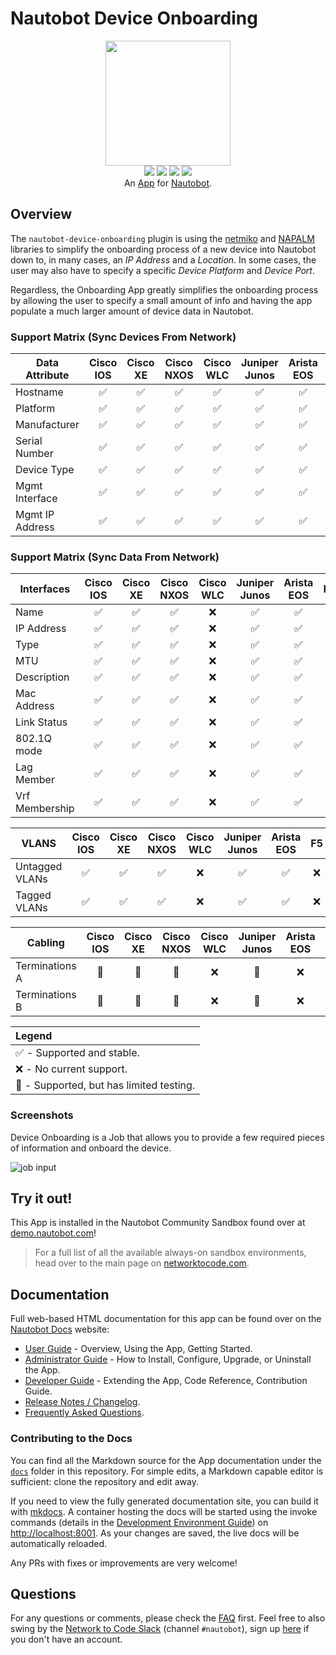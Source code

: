 # Nautobot Device Onboarding

<p align="center">
  <img src="https://raw.githubusercontent.com/nautobot/nautobot-app-device-onboarding/develop/docs/images/icon-DeviceOnboarding.png" class="logo" height="200px">
  <br>
  <a href="https://github.com/nautobot/nautobot-app-device-onboarding/actions"><img src="https://github.com/nautobot/nautobot-app-device-onboarding/actions/workflows/ci.yml/badge.svg?branch=develop"></a>
  <a href="https://docs.nautobot.com/projects/device-onboarding/en/latest/"><img src="https://readthedocs.org/projects/nautobot-plugin-device-onboarding/badge/"></a>
  <a href="https://pypi.org/project/nautobot-device-onboarding/"><img src="https://img.shields.io/pypi/v/nautobot-device-onboarding"></a>
  <a href="https://pypi.org/project/nautobot-device-onboarding/"><img src="https://img.shields.io/pypi/dm/nautobot-device-onboarding"></a>
  <br>
  An <a href="https://networktocode.com/nautobot-apps/">App</a> for <a href="https://nautobot.com/">Nautobot</a>.
</p>

## Overview

The `nautobot-device-onboarding` plugin is using the [netmiko](https://github.com/ktbyers/netmiko) and [NAPALM](https://napalm.readthedocs.io/en/latest/) libraries to simplify the onboarding process of a new device into Nautobot down to, in many cases, an *IP Address* and a *Location*. In some cases, the user may also have to specify a specific *Device Platform* and *Device Port*.

Regardless, the Onboarding App greatly simplifies the onboarding process by allowing the user to specify a small amount of info and having the app populate a much larger amount of device data in Nautobot.

### Support Matrix (Sync Devices From Network)

|     Data Attribute      | Cisco IOS          | Cisco XE           | Cisco NXOS         | Cisco WLC          | Juniper Junos      | Arista EOS         | F5  | HP Comware |
| ----------------------- | :----------------: |  :--------------:  |  :--------------:  |  :--------------:  |  :--------------:  |  :--------------:  | :-: | :-: |
| Hostname                | ✅ | ✅ | ✅ | ✅ | ✅ | ✅ | ❌ | 🧪 |
| Platform                | ✅ | ✅ | ✅ | ✅ | ✅ | ✅ | ❌ | 🧪 |
| Manufacturer            | ✅ | ✅ | ✅ | ✅ | ✅ | ✅ | ❌ | 🧪 |
| Serial Number           | ✅ | ✅ | ✅ | ✅ | ✅ | ✅ | ❌ | 🧪 |
| Device Type             | ✅ | ✅ | ✅ | ✅ | ✅ | ✅ | ❌ | 🧪 |
| Mgmt Interface          | ✅ | ✅ | ✅ | ✅ | ✅ | ✅ | ❌ | 🧪 |
| Mgmt IP Address         | ✅ | ✅ | ✅ | ✅ | ✅ | ✅ | ❌ | 🧪 |

### Support Matrix (Sync Data From Network)

|     Interfaces          | Cisco IOS          | Cisco XE           | Cisco NXOS         | Cisco WLC          | Juniper Junos      | Arista EOS         | F5  |
| ----------------------- | :----------------: |  :--------------:  |  :--------------:  |  :--------------:  |  :--------------:  |  :--------------:  | :-: |
| Name           | ✅ | ✅ | ✅ | ❌ | ✅ | ✅ | ❌ |
| IP Address     | ✅ | ✅ | ✅ | ❌ | ✅ | ✅ | ❌ |
| Type           | ✅ | ✅ | ✅ | ❌ | ✅ | ✅ | ❌ |
| MTU            | ✅ | ✅ | ✅ | ❌ | ✅ | ✅ | ❌ |
| Description    | ✅ | ✅ | ✅ | ❌ | ✅ | ✅ | ❌ |
| Mac Address    | ✅ | ✅ | ✅ | ❌ | ✅ | ✅ | ❌ |
| Link Status    | ✅ | ✅ | ✅ | ❌ | ✅ | ✅ | ❌ |
| 802.1Q mode    | ✅ | ✅ | ✅ | ❌ | ✅ | ✅ | ❌ |
| Lag Member     | ✅ | ✅ | ✅ | ❌ | ✅ | ✅ | ❌ |
| Vrf Membership | ✅ | ✅ | ✅ | ❌ | ✅ | ✅ | ❌ |

|     VLANS          | Cisco IOS          | Cisco XE           | Cisco NXOS         | Cisco WLC          | Juniper Junos      | Arista EOS         | F5  |
| ----------------------- | :----------------: |  :--------------:  |  :--------------:  |  :--------------:  |  :--------------:  |  :--------------:  | :-: |
| Untagged VLANs       | ✅ | ✅ | ✅ | ❌ | ✅ | ✅ | ❌ |
| Tagged VLANs        | ✅ | ✅ | ✅ | ❌ | ✅ | ✅ | ❌ |

|     Cabling          | Cisco IOS          | Cisco XE           | Cisco NXOS         | Cisco WLC          | Juniper Junos      | Arista EOS         | F5  |
| ----------------------- | :----------------: |  :--------------:  |  :--------------:  |  :--------------:  |  :--------------:  |  :--------------:  | :-: |
|  Terminations A      | 🧪 | 🧪 | 🧪 | ❌ | 🧪 | ❌ | ❌ |
|  Terminations B      | 🧪 | 🧪 | 🧪 | ❌ | 🧪 | ❌ | ❌ |

| Legend |
| :---- |
| ✅ - Supported and stable. |
| ❌ - No current support. |
| 🧪 - Supported, but has limited testing. |

### Screenshots

Device Onboarding is a Job that allows you to provide a few required pieces of information and onboard the device.

![job input](https://raw.githubusercontent.com/nautobot/nautobot-app-device-onboarding/develop/docs/images/sync_devices_inputs.png)

## Try it out!

This App is installed in the Nautobot Community Sandbox found over at [demo.nautobot.com](https://demo.nautobot.com/)!

> For a full list of all the available always-on sandbox environments, head over to the main page on [networktocode.com](https://www.networktocode.com/nautobot/sandbox-environments/).

## Documentation

Full web-based HTML documentation for this app can be found over on the [Nautobot Docs](https://docs.nautobot.com/) website:

- [User Guide](https://docs.nautobot.com/projects/device-onboarding/en/latest/user/app_overview/) - Overview, Using the App, Getting Started.
- [Administrator Guide](https://docs.nautobot.com/projects/device-onboarding/en/latest/admin/install/) - How to Install, Configure, Upgrade, or Uninstall the App.
- [Developer Guide](https://docs.nautobot.com/projects/device-onboarding/en/latest/dev/contributing/) - Extending the App, Code Reference, Contribution Guide.
- [Release Notes / Changelog](https://docs.nautobot.com/projects/device-onboarding/en/latest/admin/release_notes/).
- [Frequently Asked Questions](https://docs.nautobot.com/projects/device-onboarding/en/latest/user/faq/).

### Contributing to the Docs

You can find all the Markdown source for the App documentation under the [`docs`](https://github.com/nautobot/nautobot-app-device-onboarding/tree/develop/docs) folder in this repository. For simple edits, a Markdown capable editor is sufficient: clone the repository and edit away.

If you need to view the fully generated documentation site, you can build it with [mkdocs](https://www.mkdocs.org/). A container hosting the docs will be started using the invoke commands (details in the [Development Environment Guide](https://docs.nautobot.com/projects/device-onboarding/en/latest/dev/dev_environment/#docker-development-environment)) on [http://localhost:8001](http://localhost:8001). As your changes are saved, the live docs will be automatically reloaded.

Any PRs with fixes or improvements are very welcome!

## Questions

For any questions or comments, please check the [FAQ](https://docs.nautobot.com/projects/device-onboarding/en/latest/user/faq/) first. Feel free to also swing by the [Network to Code Slack](https://networktocode.slack.com/) (channel `#nautobot`), sign up [here](http://slack.networktocode.com/) if you don't have an account.
